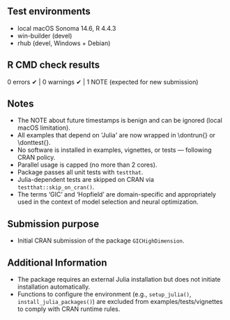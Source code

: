 ## Test environments
* local macOS Sonoma 14.6, R 4.4.3
* win-builder (devel)
* rhub (devel, Windows + Debian)

## R CMD check results
0 errors ✔ | 0 warnings ✔ | 1 NOTE (expected for new submission)

## Notes
* The NOTE about future timestamps is benign and can be ignored (local macOS limitation).
* All examples that depend on 'Julia' are now wrapped in \dontrun{} or \donttest{}.
* No software is installed in examples, vignettes, or tests — following CRAN policy.
* Parallel usage is capped (no more than 2 cores).
* Package passes all unit tests with `testthat`.
* Julia-dependent tests are skipped on CRAN via `testthat::skip_on_cran()`.
* The terms ‘GIC’ and ‘Hopfield’ are domain-specific and appropriately used in the context of model selection and neural optimization.

## Submission purpose
* Initial CRAN submission of the package `GICHighDimension`.

## Additional Information
* The package requires an external Julia installation but does not initiate installation automatically.
* Functions to configure the environment (e.g., `setup_julia()`, `install_julia_packages()`) are excluded from examples/tests/vignettes to comply with CRAN runtime rules.

